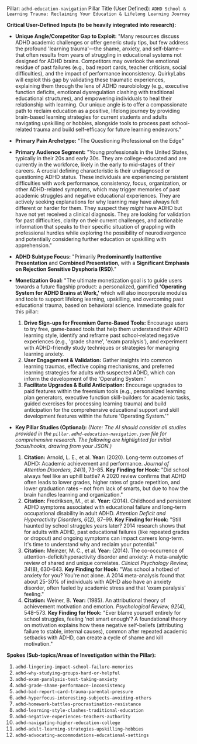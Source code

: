 Pillar: `adhd-education-navigation`
Pillar Title (User Defined): `ADHD School & Learning Trauma: Reclaiming Your Education & Lifelong Learning Journey`

**Critical User-Defined Inputs (to be heavily integrated into research):**

* **Unique Angle/Competitor Gap to Exploit:**
    "Many resources discuss ADHD academic challenges or offer generic study tips, but few address the profound 'learning trauma'—the shame, anxiety, and self-blame—that often results from years of struggling in educational systems not designed for ADHD brains. Competitors may overlook the emotional residue of past failures (e.g., bad report cards, teacher criticism, social difficulties), and the impact of performance inconsistency. QuirkyLabs will exploit this gap by validating these traumatic experiences, explaining them through the lens of ADHD neurobiology (e.g., executive function deficits, emotional dysregulation clashing with traditional educational structures), and empowering individuals to heal their relationship with learning. Our unique angle is to offer a compassionate path to reclaim education as a positive, lifelong journey by providing brain-based learning strategies for current students and adults navigating upskilling or hobbies, alongside tools to process past school-related trauma and build self-efficacy for future learning endeavors."

* **Primary Pain Archetype:** "The Questioning Professional on the Edge"

* **Primary Audience Segment:** "Young professionals in the United States, typically in their 20s and early 30s. They are college-educated and are currently in the workforce, likely in the early to mid-stages of their careers. A crucial defining characteristic is their undiagnosed or questioning ADHD status. These individuals are experiencing persistent difficulties with work performance, consistency, focus, organization, or other ADHD-related symptoms, which may trigger memories of past academic struggles and negative educational experiences. They are actively seeking explanations for why learning may have always felt different or harder for them. They suspect they *might* have ADHD but have not yet received a clinical diagnosis. They are looking for validation for past difficulties, clarity on their current challenges, and actionable information that speaks to their specific situation of grappling with professional hurdles while exploring the possibility of neurodivergence and potentially considering further education or upskilling with apprehension."

* **ADHD Subtype Focus:** "Primarily **Predominantly Inattentive Presentation** and **Combined Presentation**, with a **Significant Emphasis on Rejection Sensitive Dysphoria (RSD)**."

* **Monetization Goal:**
    "The ultimate monetization goal is to guide users towards a future flagship product: a personalized, gamified **'Operating System for ADHD Brains at Work,'** which will also incorporate modules and tools to support lifelong learning, upskilling, and overcoming past educational trauma, based on behavioral science.
    Immediate goals for this pillar:
    1.  **Drive Sign-ups for Freemium Game-Based Tools:** Encourage users to try free, game-based tools that help them understand their ADHD learning style, identify and reframe past school-related negative experiences (e.g., 'grade shame', 'exam paralysis'), and experiment with ADHD-friendly study techniques or strategies for managing learning anxiety.
    2.  **User Engagement & Validation:** Gather insights into common learning traumas, effective coping mechanisms, and preferred learning strategies for adults with suspected ADHD, which can inform the development of the 'Operating System.'
    3.  **Facilitate Upgrades & Build Anticipation:** Encourage upgrades to paid features within the freemium tools (e.g., personalized learning plan generators, executive function skill-builders for academic tasks, guided exercises for processing learning trauma) and build anticipation for the comprehensive educational support and skill development features within the future 'Operating System.'"

* **Key Pillar Studies (Optional):**
    *(Note: The AI should consider all studies provided in the `pillar.adhd-education-navigation.json` file for comprehensive research. The following are highlighted for initial focus/hooks, drawing from your JSON.)*
    1.  **Citation:** Arnold, L. E., et al. **Year:** (2020). Long-term outcomes of ADHD: Academic achievement and performance. *Journal of Attention Disorders, 24*(1), 73–85. **Key Finding for Hook:** "Did school always feel like an uphill battle? A 2020 review confirms that ADHD often leads to lower grades, higher rates of grade repetition, and lower graduation rates – not from lack of smarts, but due to how the brain handles learning and organization."
    2.  **Citation:** Fredriksen, M., et al. **Year:** (2014). Childhood and persistent ADHD symptoms associated with educational failure and long-term occupational disability in adult ADHD. *Attention Deficit and Hyperactivity Disorders, 6*(2), 87–99. **Key Finding for Hook:** "Still haunted by school struggles years later? 2014 research shows that for adults with ADHD, past educational failures (like repeated grades or dropout) and ongoing symptoms can impact careers long-term. It's time to understand why and reclaim your potential."
    3.  **Citation:** Meinzer, M. C., et al. **Year:** (2014). The co-occurrence of attention-deficit/hyperactivity disorder and anxiety: A meta-analytic review of shared and unique correlates. *Clinical Psychology Review, 34*(8), 630-643. **Key Finding for Hook:** "Was school a hotbed of anxiety for you? You're not alone. A 2014 meta-analysis found that about 25-30% of individuals with ADHD also have an anxiety disorder, often fueled by academic stress and that 'exam paralysis' feeling."
    4.  **Citation:** Weiner, B. **Year:** (1985). An attributional theory of achievement motivation and emotion. *Psychological Review, 92*(4), 548–573. **Key Finding for Hook:** "Ever blame yourself entirely for school struggles, feeling 'not smart enough'? A foundational theory on motivation explains how these negative self-beliefs (attributing failure to stable, internal causes), common after repeated academic setbacks with ADHD, can create a cycle of shame and kill motivation."

**Spokes (Sub-topics/Areas of Investigation within the Pillar):**

1.  `adhd-lingering-impact-school-failure-memories`
2.  `adhd-why-studying-groups-hard-or-helpful`
3.  `adhd-exam-paralysis-test-taking-anxiety`
4.  `adhd-grade-shame-performance-inconsistency`
5.  `adhd-bad-report-card-trauma-parental-pressure`
6.  `adhd-hyperfocus-interesting-subjects-avoiding-others`
7.  `adhd-homework-battles-procrastination-resistance`
8.  `adhd-learning-style-clashes-traditional-education`
9.  `adhd-negative-experiences-teachers-authority`
10. `adhd-navigating-higher-education-college`
11. `adhd-adult-learning-strategies-upskilling-hobbies`
12. `adhd-advocating-accommodations-educational-settings`